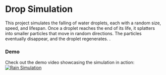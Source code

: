 

# Drop Simulation

This project simulates the falling of water droplets, each with a random size, speed, and lifespan. Once a droplet reaches the end of its life, it splatters into smaller particles that move in random directions. The particles eventually disappear, and the droplet regenerates.
.

### Demo
Check out the demo video showcasing the simulation in action:  
[![Rain Simulation](https://img.youtube.com/vi/6_gsnBgfgn4/0.jpg)](https://youtu.be/6_gsnBgfgn4)

